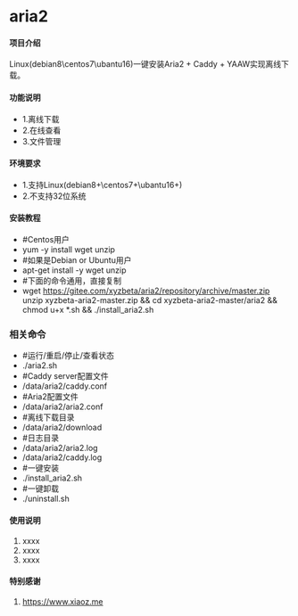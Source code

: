 # aria2

#### 项目介绍
Linux(debian8\centos7\ubantu16)一键安装Aria2 + Caddy + YAAW实现离线下载。

#### 功能说明

- 1.离线下载
- 2.在线查看
- 3.文件管理
 
#### 环境要求

- 1.支持Linux(debian8+\centos7+\ubantu16+)
- 2.不支持32位系统


#### 安装教程

- #Centos用户
- yum -y install wget unzip
- #如果是Debian or Ubuntu用户
- apt-get install -y wget unzip
- #下面的命令通用，直接复制
- wget https://gitee.com/xyzbeta/aria2/repository/archive/master.zip unzip xyzbeta-aria2-master.zip && cd xyzbeta-aria2-master/aria2 && chmod u+x *.sh && ./install_aria2.sh

### 相关命令
- #运行/重启/停止/查看状态
- ./aria2.sh
- #Caddy server配置文件
- /data/aria2/caddy.conf
- #Aria2配置文件
- /data/aria2/aria2.conf
- #离线下载目录
- /data/aria2/download
- #日志目录
- /data/aria2/aria2.log
- /data/aria2/caddy.log
- #一键安装
- ./install_aria2.sh
- #一键卸载
- ./uninstall.sh

#### 使用说明

1. xxxx
2. xxxx
3. xxxx

#### 特别感谢

1. https://www.xiaoz.me
